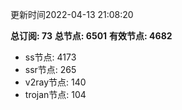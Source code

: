 更新时间2022-04-13 21:08:20

**总订阅: 73**
**总节点: 6501**
**有效节点: 4682**
- ss节点: 4173
- ssr节点: 265
- v2ray节点: 140
- trojan节点: 104
